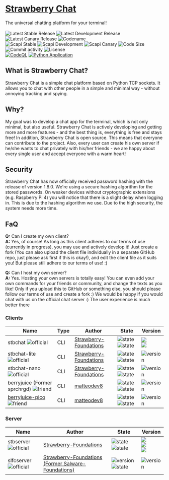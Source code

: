 # [Strawberry Chat](https://github.com/orgs/Strawberry-Foundations/projects/1)
The universal chatting platform for your terminal!<br><br>
![Latest Stable Release](https://img.shields.io/badge/dynamic/json?url=https://api.strawberryfoundations.xyz/v1/versions&query=%24.stbchat.server.stable&label=Latest%20Stable%20Release&color=success)
![Latest Development Release](https://img.shields.io/badge/dynamic/json?url=https://api.strawberryfoundations.xyz/v1/versions&query=%24.stbchat.server.dev&label=Latest%20Development%20Release&color=success)
![Latest Canary Release](https://img.shields.io/badge/dynamic/json?url=https://api.strawberryfoundations.xyz/v1/versions&query=%24.stbchat.server.canary&label=Latest%20Canary%20Release&color=success)
![Codename](https://img.shields.io/badge/Codename-Vanilla_Cake-darkred)<br>
![Scapi Stable](https://img.shields.io/badge/dynamic/json?url=https://api.strawberryfoundations.xyz/v1/versions&query=%24.stbchat.scapi.bot.stable&label=Scapi%20Stable%20Release&color=blue)
![Scapi Development](https://img.shields.io/badge/dynamic/json?url=https://api.strawberryfoundations.xyz/v1/versions&query=%24.stbchat.scapi.bot.dev&label=Scapi%20Development%20Release&color=blue)
![Scapi Canary](https://img.shields.io/badge/dynamic/json?url=https://api.strawberryfoundations.xyz/v1/versions&query=%24.stbchat.scapi.bot.canary&label=Scapi%20Canary%20Release&color=blue)
![Code Size](https://img.shields.io/github/languages/code-size/Strawberry-Foundations/strawberry-chat) ![Commit activity](https://img.shields.io/github/commit-activity/w/Strawberry-Foundations/strawberry-chat) ![License](https://img.shields.io/github/license/Strawberry-Foundations/strawberry-chat)<br> [![CodeQL](https://github.com/Strawberry-Foundations/strawberry-chat/actions/workflows/github-code-scanning/codeql/badge.svg)](https://github.com/Strawberry-Foundations/strawberry-chat/actions/workflows/github-code-scanning/codeql) [![Python Application](https://github.com/Strawberry-Foundations/strawberry-chat/actions/workflows/python.yml/badge.svg)](https://github.com/Strawberry-Foundations/strawberry-chat/actions/workflows/python.yml) <br>
<!-- ![Commit](https://img.shields.io/badge/100_Commits_in_5_days-success?style=for-the-badge) ![Commit](https://img.shields.io/badge/200_Commits_in_7_days-gold?style=for-the-badge) ![Commit](https://img.shields.io/badge/300_Commits_in_10_days-darkblue?style=for-the-badge) ![Commit](https://img.shields.io/badge/400_Commits_in_18_Days-yellow?style=for-the-badge) ![Commit](https://img.shields.io/badge/500_Commits_in_19_Days-cyan?style=for-the-badge)<br> -->


## What is Strawberry Chat?
Strawberry Chat is a simple chat platform based on Python TCP sockets. It allows you to chat with other people in a simple and minimal way - without annoying tracking and spying. 

## Why?
My goal was to develop a chat app for the terminal, which is not only minimal, but also useful. Strawberry Chat is actively developing and getting more and more features - and the best thing is, everything is free and stays free! 
In addition, Strawberry Chat is open source. This means that everyone can contribute to the project. Also, every user can create his own server if he/she wants to chat privately with his/her friends - we are happy about every single user and accept everyone with a warm heart! 

<!-- ## Current state ![State](https://img.shields.io/badge/dynamic/json?url=https%3A%2F%2Fraw.githubusercontent.com%2FStrawberry-Foundations%2Fstrawberry-chat%2Fmain%2Fapi%2Fjson%2Fversions.json&query=%24.stbchat.server.stable&label=%20&color=success) ![State](https://img.shields.io/badge/dynamic/json?url=https%3A%2F%2Fraw.githubusercontent.com%2FStrawberry-Foundations%2Fstrawberry-chat%2Fmain%2Fapi%2Fjson%2Fversions.json&query=%24.stbchat.server.dev&label=%20&color=success)
Currently, Strawberry Chat is being developed a lot, even almost daily. Currently we are in a end **beta** stage. The big part already exists and Strawberry Chat is very well usable, but there are still some things missing, ***including some commands, complete porting of all commands to the new command system and important bug fixes*** -->

## Security
Strawberry Chat has now officially received password hashing with the release of version 1.8.0. We're using a secure hashing algorithm for the stored passwords. On weaker devices without cryptographic extensions (e.g. Raspberry Pi 4) you will notice that there is a slight delay when logging in. This is due to the hashing algorithm we use. Due to the high security, the system needs more time.  

## FaQ
**Q:** Can I create my own client?<br>
**A:** Yes, of course! As long as this client adheres to our terms of use (currently in progress), you may use and actively develop it! Just create a fork (You can also upload the client file individually in a separate GitHub repo, just please ask first if this is okay!), and edit the client file as it suits you! But please still adhere to our terms of use! :)

**Q:** Can I host my own server?<br>
**A:** Yes. Hosting your own servers is totally easy! You can even add your own commands for your friends or community, and change the texts as you like! Only if you upload this to GitHub or something else, you should please follow our terms of use and create a fork :) We would be happy if you would chat with us on the official chat server :) The user experience is much better there

### Clients
| Name                                                                                     | Type | Author                                                             | State                                                                                                                 | Version     |
|------------------------------------------------------------------------------------------| --   | --                                                                  | --                                                                                                                    | --                                              |             
| stbchat ![official](https://img.shields.io/badge/Official-success)                       | CLI  | [Strawberry-Foundations](https://github.com/Strawberry-Foundations) | ![state](https://img.shields.io/badge/Open--Source-success) ![state](https://img.shields.io/badge/Available-success)  | ![](https://img.shields.io/badge/dynamic/json?url=https://api.strawberryfoundations.xyz/v1/versions&query=%24.stbchat.client.stable&label=Stable&color=success) <br>![](https://img.shields.io/badge/dynamic/json?url=https://api.strawberryfoundations.xyz/v1/versions&query=%24.stbchat.client.canary&label=Canary&color=success)          |
| stbchat-lite ![official](https://img.shields.io/badge/Official-success)                  | CLI  | [Strawberry-Foundations](https://github.com/Strawberry-Fondations) | ![state](https://img.shields.io/badge/Open--Source-success)  ![state](https://img.shields.io/badge/Available-success) | ![version](https://img.shields.io/badge/dynamic/json?url=https://api.strawberryfoundations.xyz/v1/versions&query=%24.stbchat.client.lite&label=%20&color=success)       |
| stbchat-nano ![official](https://img.shields.io/badge/Official-success)                  | CLI  | [Strawberry-Foundations](https://github.com/Strawberry-Fondations) | ![state](https://img.shields.io/badge/Open--Source-success)  ![state](https://img.shields.io/badge/Available-success) | ![version](https://img.shields.io/badge/dynamic/json?url=https://api.strawberryfoundations.xyz/v1/versions&query=%24.stbchat.client.nano&label=%20&color=success)       |
| berryjuice (Former sprchrgd) ![friend](https://img.shields.io/badge/Good_Friend-magenta) | CLI  | [matteodev8](https://github.com/matteodev8)    | ![state](https://img.shields.io/badge/In_development_again-success) ![state](https://img.shields.io/badge/Currently_Not_Available-orange)      | ![version](https://img.shields.io/badge/v1.0.0deva-success) 
| [berryjuice-pico](https://gist.github.com/matteodev8/1150d4141c748c94386dedc4821f7ad7) ![friend](https://img.shields.io/badge/Good_Friend-magenta)          | CLI  | [matteodev8](https://github.com/matteodev8)            | ![state](https://img.shields.io/badge/Open--Source-success) ![state](https://img.shields.io/badge/Available-success) | ![version](https://img.shields.io/badge/staging-lightblue)

### Server
| Name                                                                             | Author                                                              | State                   | Version                                                                  |
| --                                                                     | --                                                        | --                      | --                                                                       |
| stbserver ![official](https://img.shields.io/badge/Official-success)  | [Strawberry-Foundations](https://github.com/Strawberry-Foundations) | ![state](https://img.shields.io/badge/Open--Source-success) ![state](https://img.shields.io/badge/Available-success)  | ![](https://img.shields.io/badge/dynamic/json?url=https://api.strawberryfoundations.xyz/v1/versions&query=%24.stbchat.server.stable&label=Stable&color=success) <br>![](https://img.shields.io/badge/dynamic/json?url=https://api.strawberryfoundations.xyz/v1/versions&query=%24.stbchat.server.dev&label=Dev&color=success) <br>![](https://img.shields.io/badge/dynamic/json?url=https://api.strawberryfoundations.xyz/v1/versions&query=%24.stbchat.server.canary&label=Canary&color=success)              |
| slfcserver ![official](https://img.shields.io/badge/Official-success) | [Strawberry-Foundations (Former Salware-Foundations)](https://github.com/Strawberry-Foundations) | ![version](https://img.shields.io/badge/Discontinued-orange) ![state](https://img.shields.io/badge/Available-success) | ![version](https://img.shields.io/badge/v1.2.0-orange)                   |

